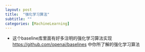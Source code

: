 ```yaml
---
layout: post
title:  "强化学习算法"
subtitle: ""
categories: [MachineLearning]
---
```


- 这个baseline库里面有好多注明的强化学习算法实现
https://github.com/openai/baselines 中你所了解的强化学习算法